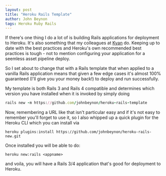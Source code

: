 ```yaml
---
layout: post
title: "Heroku Rails Template" 
author: John Beynon
tags: Heroku Ruby Rails
---
```


If there's one thing I do a lot of is building Rails applications for deployment
to Heroku. It's also something that my colleagues at [Kyan](http://kyan.com) do.
Keeping up to date with the best practices and Heroku's own recommended best
practices is tough - not to mention configuring your application for a seemless
asset pipeline deploy.

<!--- more --->

So I set about to change that with a Rails template that when applied to a
vanilla Rails application means that given a few edge cases it's almost 100%
guaranteed (I'll give you your money back!) to deploy and run successfully.

My template is both Rails 3 and Rails 4 compatible and determines which version
you have installed when it is invoked by simply doing

```ruby
rails new -m https://github.com/johnbeynon/heroku-rails-template
```

Now, remembering a URL like that isn't particular easy and if it's not easy to
remember you'll forget to use it, so I also whipped up a quick plugin for the
Heroku CLI which you can install via

```
heroku plugins:install https://github.com/johnbeynon/heroku-rails-new.git
```

Once installed you will be able to do:

```
heroku new:rails <appname>
```

and voila, you will have a Rails 3/4 application that's good for deployment to
Heroku.
